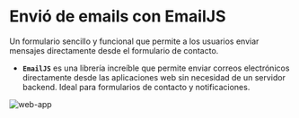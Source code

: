# Envió de emails con EmailJS 
 Un formulario sencillo y funcional que permite a los usuarios enviar mensajes directamente desde el formulario de contacto.

- **`EmailJS`** es una librería increíble que permite enviar correos electrónicos directamente desde las aplicaciones web sin necesidad de un servidor backend. Ideal para formularios de contacto y notificaciones.

![web-app](https://github.com/sotoflore/Formulario-de-Contacto-Con-Emailjs-React-TypeScript/blob/main/public/web-app.png)
